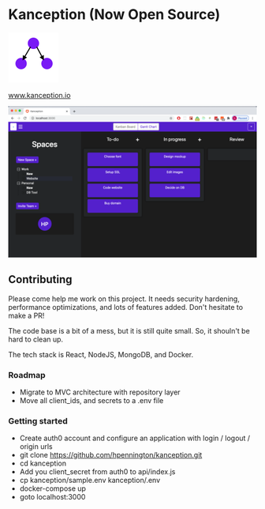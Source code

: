 # Kanception (Now Open Source)
![Logo](https://github.com/hpennington/kanception/blob/master/marketing/src/images/logo.png)

www.kanception.io

![Logo](https://github.com/hpennington/kanception/blob/master/marketing/src/images/kanception.png)

## Contributing

Please come help me work on this project. It needs security hardening, performance optimizations, and lots of features added. Don't hesitate to make a PR!

The code base is a bit of a mess, but it is still quite small. So, it shouln't be hard to clean up.

The tech stack is React, NodeJS, MongoDB, and Docker.

### Roadmap

  - Migrate to MVC architecture with repository layer
  - Move all client_ids, and secrets to a .env file

### Getting started

 - Create auth0 account and configure an application with login / logout / origin urls
 - git clone https://github.com/hpennington/kanception.git
 - cd kanception
 - Add you client_secret from auth0 to api/index.js
 - cp kanception/sample.env kanception/.env
 - docker-compose up
 - goto localhost:3000
